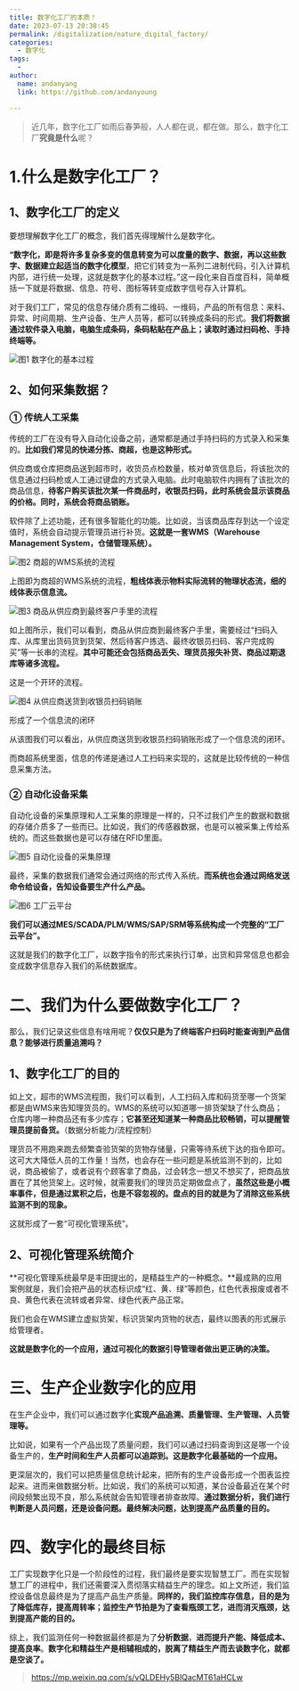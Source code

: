 ```yaml
---
title: 数字化工厂的本质！
date: 2023-07-13 20:38:45
permalink: /digitalization/nature_digital_factory/
categories:
  - 数字化
tags:
  -
author:
  name: andanyang
  link: https://github.com/andanyoung

---
```


> 近几年，数字化工厂如雨后春笋般，人人都在说，都在做。那么，数字化工厂**究竟是什么**呢？

# 1.**什么是数字化工厂？**

## **1、数字化工厂的定义**

要想理解数字化工厂的概念，我们首先得理解什么是数字化。



**“数字化，即是将许多复杂多变的信息转变为可以度量的数字、数据，再以这些数字、数据建立起适当的数字化模型**，把它们转变为一系列二进制代码，引入计算机内部，进行统一处理，这就是数字化的基本过程。”这一段化来自百度百科，简单概括一下就是将数据、信息、符号、图标等转变成数字信号存入计算机。



对于我们工厂，常见的信息存储介质有二维码、一维码，产品的所有信息：来料、异常、时间周期、生产设备、生产人员等，都可以转换成条码的形式。**我们将数据通过软件录入电脑，电脑生成条码，条码粘贴在产品上；读取时通过扫码枪、手持终端等。**

<img src="../.vuepress/public/digitization/640-12121212poklawada12add-12.jpeg" referrerpolicy="no-referrer" alt="图1 数字化的基本过程">



## **2、如何采集数据？**

### **① 传统人工采集**

传统的工厂在没有导入自动化设备之前，通常都是通过手持扫码的方式录入和采集的。**比如我们常见的快递分拣、商超，也是这种形式。** 

供应商或仓库把商品送到超市时，收货员点检数量，核对单货信息后，将该批次的信息通过扫码枪或人工通过键盘的方式录入电脑。此时电脑软件内拥有了该批次的商品信息，**待客户购买该批次某一件商品时，收银员扫码，此时系统会显示该商品的价格。同时，系统会将商品销账。** 

软件除了上述功能，还有很多智能化的功能。比如说，当该商品库存到达一个设定值时，系统会自动提示管理员进行补货。**这就是一套WMS（Warehouse Management System，仓储管理系统）。**



![图2 商超的WMS系统的流程 ](../.vuepress/public/digitization/640-1693896329897-3.jpeg)





上图即为商超的WMS系统的流程，**粗线体表示物料实际流转的物理状态流，细的线体表示信息流。**



![图3 商品从供应商到最终客户手里的流程](../.vuepress/public/digitization/640-1693896346535-6.jpeg)





如上图所示，我们可以看到，商品从供应商到最终客户手里，需要经过“扫码入库、从库里出货码货到货架、然后待客户拣选、最终收银员扫码、客户完成购买”等一长串的流程。**其中可能还会包括商品丢失、理货员报失补货、商品过期退库等诸多流程。**



这是一个开环的流程。



![图4 从供应商送货到收银员扫码销账](../.vuepress/public/digitization/640-1693896382188-9.jpeg)



形成了一个信息流的闭环

从该图我们可以看出，从供应商送货到收银员扫码销账形成了一个信息流的闭环。

而商超系统里面，信息的传递是通过人工扫码来实现的，这就是比较传统的一种信息采集方法。



### **② 自动化设备采集**

自动化设备的采集原理和人工采集的原理是一样的，只不过我们产生的数据和数据的存储介质多了一些而已。比如说，我们的传感器数据，也是可以被采集上传给系统的。而这些数据也是可以存储在RFID里面。



![图5 自动化设备的采集原理](../.vuepress/public/digitization/640-1693896396199-12.jpeg)





最终，采集的数据我们通常会通过网络的形式传入系统。**而系统也会通过网络发送命令给设备，告知设备要生产什么产品。**



![图6 工厂云平台](../.vuepress/public/digitization/640-1693896695487-15.jpeg)





**我们可以通过MES/SCADA/PLM/WMS/SAP/SRM等系统构成一个完整的“工厂云平台”。**



这就是我们的数字化工厂，以数字指令的形式来执行订单，出货和异常信息也都会变成数字信息存入我们的系统数据库。

# 二、**我们为什么要做数字化工厂？**

那么，我们记录这些信息有啥用呢？**仅仅只是为了终端客户扫码时能查询到产品信息？能够进行质量追溯吗？**

## **1、数字化工厂的目的**

如上文，超市的WMS流程图，我们可以看到，人工扫码入库和码货至哪一个货架都是由WMS来告知理货员的。WMS的系统可以知道哪一排货架缺了什么商品；仓库内哪一种商品还有多少库存；**它甚至还知道某一种商品比较畅销，可以提醒管理员提前备货。**（数据分析能力/流程控制）

理货员不用跑来跑去频繁查验货架的货物存储量，只需等待系统下达的指令即可。这可大大降低人员的工作量！当然，也会存在一些问题是系统监测不到的，比如说，商品被偷了，或者说有个顾客拿了商品，过会转念一想又不想买了，把商品放置在了其他货架上。这时候，就需要我们的理货员定期做盘点了，**虽然这些是小概率事件，但是通过累积之后，也是不容忽视的。盘点的目的就是为了消除这些系统监测不到的现象。**

这就形成了一套“可视化管理系统”。



## **2、可视化管理系统简介**

**可视化管理系统最早是丰田提出的，是精益生产的一种概念。**最成熟的应用案例就是，我们会把产品的状态标识成“红、黄、绿”等颜色，红色代表报废或者不良、黄色代表在流转或者异常、绿色代表产品正常。

我们也会在WMS建立虚拟货架，标识货架内货物的状态，最终以图表的形式展示给管理者。

**这就是数字化的一个应用，通过可视化的数据引导管理者做出更正确的决策。**

# **三、生产企业数字化的应用**


在生产企业中，我们可以通过数字化**实现产品追溯、质量管理、生产管理、人员管理等。**

比如说，如果有一个产品出现了质量问题，我们可以通过扫码查询到这是哪一个设备生产的，**生产时间和生产人员都可以追踪到。这是数字化最基础的一个应用。**

更深层次的，我们可以把质量信息统计起来，把所有的生产设备形成一个图表监控起来。进而来做数据分析。比如说，我们的系统可以知道，某台设备最近在某个时间段频繁出现不良，那么系统就会告知管理者排查故障。**通过数据分析，我们进行判断是人员问题，还是设备问题。最终解决问题，达到提高产品质量的目的。**



# **四、数字化的最终目标**



工厂实现数字化只是一个阶段性的过程，我们最终是要实现智慧工厂。而在实现智慧工厂的进程中，我们还需要深入贯彻落实精益生产的理念。如上文所述，我们监控设备信息最终是为了提高产品生产质量。**同样的，我们监控库存信息，目的是为了降低库存，提高周转率；监控生产节拍是为了查看瓶颈工艺，进而消灭瓶颈，达到提高产能的目的。**



综上，我们监测任何一种数据最终都是为了**分析数据**，**进而提升产能、降低成本、提高良率**。**数字化和精益生产是相辅相成的，脱离了精益生产而去谈数字化，就都是空谈了。**





> https://mp.weixin.qq.com/s/vQLDEHy5BlQacMT61aHCLw